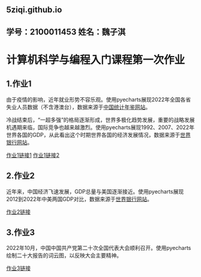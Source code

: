## 5ziqi.github.io

## 学号：2100011453 姓名：魏子淇

# 计算机科学与编程入门课程第一次作业

## 1.作业1

  由于疫情的影响，近年就业形势不容乐观。使用pyecharts展现2022年全国各省失业人员数据（不含港澳台），数据来源于[中国统计年鉴网站](https://www.stats.gov.cn/)。
  
  冷战结束后，“一超多强”的格局逐渐形成，世界多极化趋势发展，重要的战略发展机遇期来临，国际竞争也越来越激烈。使用pyecharts展现1992、2007、2022年世界各国的GDP，从此看出这个时期世界各国的经济发展情况，数据来源于[世界银行网站](https://www.worldbank.org/)。
  
[作业1链接1](https://5ziqi.github.io/111.html) [作业1链接2](https://5ziqi.github.io/112.html)
  
## 2.作业2

  近年来，中国经济飞速发展，GDP总量与美国逐渐接近。使用pyecharts展现2012到2022年中美两国GDP对比，数据来源于[世界银行网站](https://www.worldbank.org/)。
  
[作业2链接](https://5ziqi.github.io/12.html)

## 3.作业3

  2022年10月，中国中国共产党第二十次全国代表大会顺利召开。使用pyecharts绘制二十大报告的词云图，以反映大会主要精神。
  
[作业3链接](https://5ziqi.github.io/13.html)
